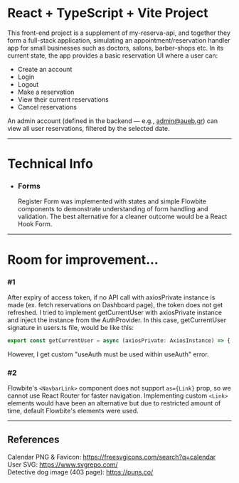 # React + TypeScript + Vite Project
This front-end project is a supplement of my-reserva-api, and together they form a full-stack application,
simulating an appointment/reservation handler app for small businesses such as doctors, salons, barber-shops etc.
In its current state, the app provides a basic reservation UI where a user can: 
- Create an account
- Login
- Logout
- Make a reservation
- View their current reservations 
- Cancel reservations

An admin account (defined in the backend — e.g., admin@aueb.gr) can view all user reservations, 
filtered by the selected date.

---

# Technical Info

- ### Forms
  Register Form was implemented with states and simple Flowbite components
  to demonstrate understanding of form handling and validation.
  The best alternative for a cleaner outcome would be a React Hook Form.

---

# Room for improvement...
### #1 <br>
After expiry of access token, if no API call with axiosPrivate instance is made (ex. fetch reservations on Dashboard page),
the token does not get refreshed. I tried to implement getCurrentUser with axiosPrivate instance
and inject the instance from the AuthProvider. In this case, getCurrentUser signature in users.ts file, would be like this:
```js
export const getCurrentUser = async (axiosPrivate: AxiosInstance) => {...}
```
However, I get custom "useAuth must be used within useAuth" error.

### #2
Flowbite's ``` <NavbarLink> ``` component does not support ``` as={Link} ``` prop, so we cannot use 
React Router for faster navigation. Implementing custom ``` <Link> ``` elements would have been an
alternative but due to restricted amount of time, default Flowbite's elements were used.

--- 

## References

Calendar PNG & Favicon: https://freesvgicons.com/search?q=calendar <br>
User SVG: https://www.svgrepo.com/ <br>
Detective dog image (403 page): https://puns.co/
